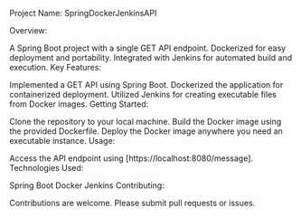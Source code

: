 Project Name: SpringDockerJenkinsAPI

Overview:

A Spring Boot project with a single GET API endpoint.
Dockerized for easy deployment and portability.
Integrated with Jenkins for automated build and execution.
Key Features:

Implemented a GET API using Spring Boot.
Dockerized the application for containerized deployment.
Utilized Jenkins for creating executable files from Docker images.
Getting Started:

Clone the repository to your local machine.
Build the Docker image using the provided Dockerfile.
Deploy the Docker image anywhere you need an executable instance.
Usage:

Access the API endpoint using [https://localhost:8080/message].
Technologies Used:

Spring Boot
Docker
Jenkins
Contributing:

Contributions are welcome. Please submit pull requests or issues.



